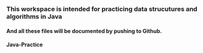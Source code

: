 ### This workspace is intended for practicing data strucutures and algorithms in Java
#### And all these files will be documented by pushing to Github.
#### Java-Practice
